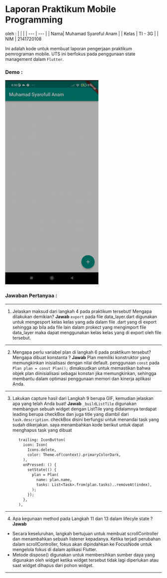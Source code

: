 # Laporan Praktikum Mobile Programming

oleh :
| | |
| --- | --- |
| Nama| Muhamad Syaroful Anam |
| Kelas | TI - 3G |
| NIM | 2141720108

Ini adalah kode untuk membuat laporan pengerjaan praktikum pemrograman mobile.
UTS ini berfokus pada penggunaan state management dalam `Flutter`.

### Demo :

<img src='assets/video_demo.gif' width='300'>

### Jawaban Pertanyaa :
---
1. Jelaskan maksud dari langkah 4 pada praktikum tersebut! Mengapa dilakukan demikian?
**Jawab**
`export` pada file data_layer.dart digunakan untuk mengesport kelas kelas yang ada dalam file .dart yang di export sehingga ap bila ada file lain dalam prokect yang mengimport file data_layer maka dapat menggunakan kelas kelas yang di export oleh file tersebut.
---
2. Mengapa perlu variabel plan di langkah 6 pada praktikum tersebut? Mengapa dibuat konstanta ?
**Jawab**
Plan memiliki konstruktor yang memungkinkan inisialisasi dengan nilai default. penggunaan `const` pada `Plan plan = const Plan();` dimaksudkan untuk memastikan bahwa objek plan diinisialisasi sebagai konstan jika memungkinkan, sehingga membantu dalam optimasi penggunaan memori dan kinerja aplikasi Anda.
---
3. Lakukan capture hasil dari Langkah 9 berupa GIF, kemudian jelaskan apa yang telah Anda buat!
**Jawab**
`_buildListTile` digunakan membangun sebuah widget dengan ListTile yang didalamnya terdapat leading berupa checkBox dan juga title yang diambil dari `task.description`. checkBox disini berfungsi untuk menandai task yang sudah dikerjakan. saya menambahkan kode berikut untuk dapat menghapus task yang dibuat
```
      trailing: IconButton(
        icon: Icon(
          Icons.delete,
          color: Theme.of(context).primaryColorDark,
        ),
        onPressed: () {
          setState(() {
            plan = Plan(
              name: plan.name,
              tasks: List<Task>.from(plan.tasks)..removeAt(index),
            );
          });
        },
      ),
```
---
4. Apa kegunaan method pada Langkah 11 dan 13 dalam lifecyle state ?
**Jawab**
- Secara keseluruhan, langkah bertujuan untuk membuat scrollController dan menambahkan sebuah listener kepadanya. Ketika terjadi perubahan dalam scrollController, fokus akan dipindahkan ke FocusNode untuk mengelola fokus di dalam aplikasi Flutter.
- Metode dispose() digunakan untuk membersihkan sumber daya yang digunakan oleh widget ketika widget tersebut tidak lagi diperlukan atau saat widget dihapus dari pohon widget.

---